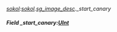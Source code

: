 _[sokol](../../modules/sokol/sokol-module.md):[sokol](../../modules/sokol/sokol-module.md).[sg\_image\_desc](../../modules/sokol/sokol-sg_image_desc.md).\_start\_canary_
##### Field \_start\_canary:[UInt](../../modules/wonkey/wonkey-types-uint.md)
